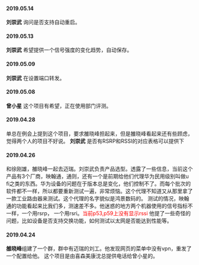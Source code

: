 
#### 2019.05.14
**刘崇武** 询问是否支持自动重启。
#### 2019.05.13
**刘崇武** 希望提供一个信号强度的变化趋势，自动保存。
#### 2019.05.09
**刘崇武** 在设置端口转发。
#### 2019.05.08
**曾小星** 这个项目有希望，正在使用部门评测。
#### 2019.04.28
单总在例会上提到这个项目，要求雒晓峰担起来，但是雒晓峰看起来还有些顾虑，觉得两个人的项目不好说。
**刘崇武** 是否有RSRP和RSSI的对应表格可以提供下
#### 2019.04.26
和徐刚雄，雒晓峰一起去迈瑞。刘崇武负责产品选型。透露了一些信息，当前这个产品有3个厂商，映翰通，通则，还有一个是前期给他们代理华为民用级别叫做u fi之类的东西。华为设备的问题在于版本总是变化，他们控制不了。而每个批次的软件都不一样，所以都要重新测试一遍，非常烦恼。这个代理不知道又从那里拿了一款工业路由器来测试。这个代理的名字貌似是鸿景数码的。
测试的情况，映翰通的功能看起来比我们多，测速差不多。他迷惑的地方两个机器使用的信号指标不一样，一个用rsrp， 一个用rsri。<font color=red>当前p53,p59上没有显示rssi</font>
他提了一些奇怪的问题，比如设备是否支持交换功能，如何测试以太网是否能达到性能等。
#### 2019.04.24
**雒晓峰**组建了一个群，群中有迈瑞的刘工。他发现网页的菜单中没有vpn，重发了一个配置给他。
这个项目是由喜森美康沈总提供电话给曾小星的。
